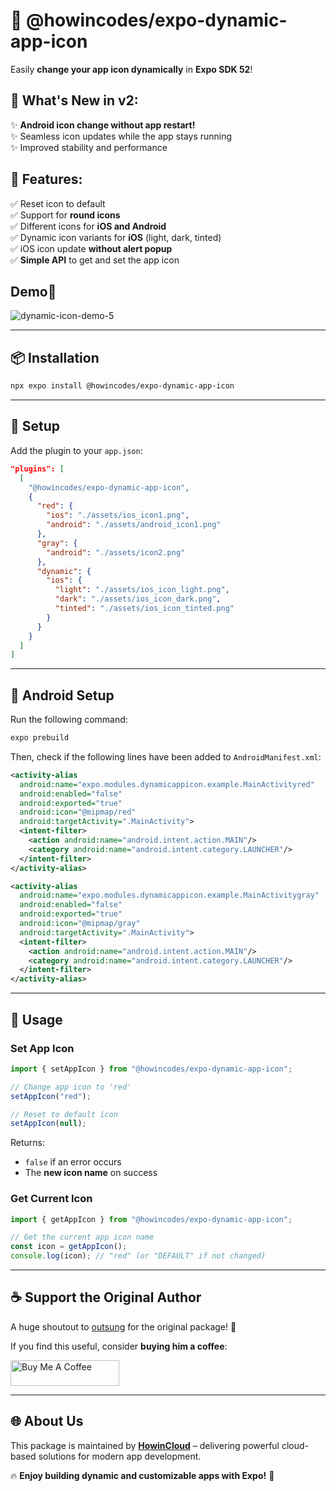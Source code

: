 # 🎨 @howincodes/expo-dynamic-app-icon

Easily **change your app icon dynamically** in **Expo SDK 52**!

## 🚀 **What's New in v2:**

✨ **Android icon change without app restart!**  
✨ Seamless icon updates while the app stays running  
✨ Improved stability and performance

## 🎁 **Features:**

✅ Reset icon to default  
✅ Support for **round icons**  
✅ Different icons for **iOS and Android**  
✅ Dynamic icon variants for **iOS** (light, dark, tinted)  
✅ iOS icon update **without alert popup**  
✅ **Simple API** to get and set the app icon

## Demo🚀

![dynamic-icon-demo-5](https://github.com/user-attachments/assets/3dced15a-8d4e-4eb9-b76c-4c7c8fc9f59a)

---

## 📦 Installation

```sh
npx expo install @howincodes/expo-dynamic-app-icon
```

---

## 🔧 Setup

Add the plugin to your `app.json`:

```json
"plugins": [
  [
    "@howincodes/expo-dynamic-app-icon",
    {
      "red": {
        "ios": "./assets/ios_icon1.png",
        "android": "./assets/android_icon1.png"
      },
      "gray": {
        "android": "./assets/icon2.png"
      },
      "dynamic": {
        "ios": {
          "light": "./assets/ios_icon_light.png",
          "dark": "./assets/ios_icon_dark.png",
          "tinted": "./assets/ios_icon_tinted.png"
        }
      }
    }
  ]
]
```

---

## 📜 Android Setup

Run the following command:

```sh
expo prebuild
```

Then, check if the following lines have been added to `AndroidManifest.xml`:

```xml
<activity-alias
  android:name="expo.modules.dynamicappicon.example.MainActivityred"
  android:enabled="false"
  android:exported="true"
  android:icon="@mipmap/red"
  android:targetActivity=".MainActivity">
  <intent-filter>
    <action android:name="android.intent.action.MAIN"/>
    <category android:name="android.intent.category.LAUNCHER"/>
  </intent-filter>
</activity-alias>

<activity-alias
  android:name="expo.modules.dynamicappicon.example.MainActivitygray"
  android:enabled="false"
  android:exported="true"
  android:icon="@mipmap/gray"
  android:targetActivity=".MainActivity">
  <intent-filter>
    <action android:name="android.intent.action.MAIN"/>
    <category android:name="android.intent.category.LAUNCHER"/>
  </intent-filter>
</activity-alias>
```

---

## 🚀 Usage

### **Set App Icon**

```typescript
import { setAppIcon } from "@howincodes/expo-dynamic-app-icon";

// Change app icon to 'red'
setAppIcon("red");

// Reset to default icon
setAppIcon(null);
```

Returns:

- `false` if an error occurs
- The **new icon name** on success

### **Get Current Icon**

```typescript
import { getAppIcon } from "@howincodes/expo-dynamic-app-icon";

// Get the current app icon name
const icon = getAppIcon();
console.log(icon); // "red" (or "DEFAULT" if not changed)
```

---

## ☕ Support the Original Author

A huge shoutout to [outsung](https://github.com/outsung) for the original package! 🎉

If you find this useful, consider **buying him a coffee**:

<a href="https://www.buymeacoffee.com/outsung" target="_blank">
  <img src="https://www.buymeacoffee.com/assets/img/custom_images/orange_img.png" alt="Buy Me A Coffee" height="41" width="174" />
</a>

---

## 🌐 About Us

This package is maintained by **[HowinCloud](https://howincloud.com/)** – delivering powerful cloud-based solutions for modern app development.

🔥 **Enjoy building dynamic and customizable apps with Expo!** 🚀
